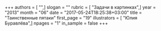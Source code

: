 +++
authors = [ "",]
slogan = ""
rubric = [ "Задачи в картинках",]
year = "2013"
month = "06"
date = "2017-05-24T18:25:38+03:00"
title = "Таинственные пятаки"
first_page = "19"
illustrators = [ "Юлия Буравлёва",]
npages = "1"
in_sample = false
+++
